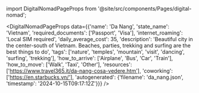 
import DigitalNomadPageProps from '@site/src/components/Pages/digital-nomad';

<DigitalNomadPageProps
    data={{'name': 'Da Nang', 'state_name': 'Vietnam', 'required_documents': ['Passport', 'Visa'], 'internet_roaming': 'Local SIM required', 'daily_average_cost': 35, 'description': 'Beautiful city in the center-south of Vietnam. Beaches, parties, trekking and surfing are the best things to do', 'tags': ['nature', 'temples', 'mountain', 'visit', 'dancing', 'surfing', 'trekking'], 'how_to_arrive': ['Airplane', 'Bus', 'Car', 'Train'], 'how_to_move': ['Walk', 'Taxi', 'Other'], 'resources': ['https://www.travel365.it/da-nang-cosa-vedere.htm'], 'coworking': ['https://en.starbucks.vn/'], 'autogenerated': {'filename': 'da_nang.json', 'timestamp': '2024-10-15T09:17:12Z'}}}
/>
